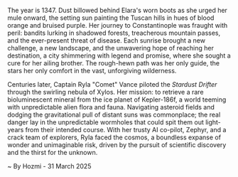 
The year is 1347.  Dust billowed behind Elara's worn boots as she urged her mule onward, the setting sun painting the Tuscan hills in hues of blood orange and bruised purple.  Her journey to Constantinople was fraught with peril: bandits lurking in shadowed forests, treacherous mountain passes, and the ever-present threat of disease.  Each sunrise brought a new challenge, a new landscape, and the unwavering hope of reaching her destination, a city shimmering with legend and promise, where she sought a cure for her ailing brother.  The rough-hewn path was her only guide, the stars her only comfort in the vast, unforgiving wilderness.

Centuries later, Captain Ryla "Comet" Vance piloted the *Stardust Drifter* through the swirling nebula of Xylos.  Her mission: to retrieve a rare bioluminescent mineral from the ice planet of Kepler-186f, a world teeming with unpredictable alien flora and fauna.  Navigating asteroid fields and dodging the gravitational pull of distant suns was commonplace; the real danger lay in the unpredictable wormholes that could spit them out light-years from their intended course.  With her trusty AI co-pilot, Zephyr, and a crack team of explorers, Ryla faced the cosmos, a boundless expanse of wonder and unimaginable risk, driven by the pursuit of scientific discovery and the thirst for the unknown.

~ By Hozmi - 31 March 2025
